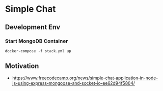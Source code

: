 
# Simple Chat

## Development Env

### Start MongoDB Container 

```docker-compose -f stack.yml up```

## Motivation
* https://www.freecodecamp.org/news/simple-chat-application-in-node-js-using-express-mongoose-and-socket-io-ee62d94f5804/ 